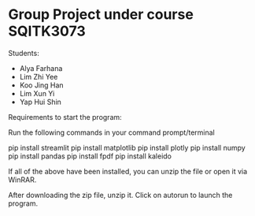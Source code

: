 # Group Project under course SQITK3073
Students:

* Alya Farhana
* Lim Zhi Yee
* Koo Jing Han
* Lim Xun Yi
* Yap Hui Shin

Requirements to start the program:

Run the following commands in your command prompt/terminal

pip install streamlit
pip install matplotlib
pip install plotly
pip install numpy
pip install pandas
pip install fpdf
pip install kaleido

If all of the above have been installed, you can unzip the file or open it via WinRAR.

After downloading the zip file, unzip it.
Click on autorun to launch the program.

